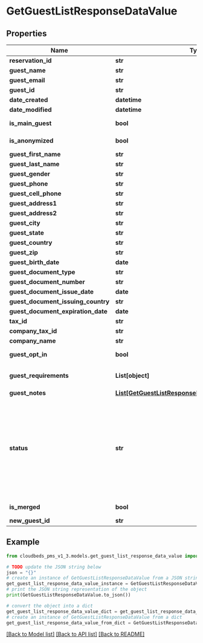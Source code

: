 # GetGuestListResponseDataValue


## Properties

Name | Type | Description | Notes
------------ | ------------- | ------------- | -------------
**reservation_id** | **str** | Reservation&#39;s unique identifier | [optional] 
**guest_name** | **str** | Guest Name | [optional] 
**guest_email** | **str** | Guest Email | [optional] 
**guest_id** | **str** | Guest ID | [optional] 
**date_created** | **datetime** | Reservation creation date | [optional] 
**date_modified** | **datetime** | Reservation modification date | [optional] 
**is_main_guest** | **bool** | If the guest is the main guest of its reservation | [optional] 
**is_anonymized** | **bool** | Flag indicating the guest data was removed upon request | [optional] 
**guest_first_name** | **str** | Guest First Name | [optional] 
**guest_last_name** | **str** | Guest Last Name | [optional] 
**guest_gender** | **str** | Guest Gender | [optional] 
**guest_phone** | **str** | Guest Phone | [optional] 
**guest_cell_phone** | **str** | Guest Cell Phone | [optional] 
**guest_address1** | **str** | Guest Address (line 1) | [optional] 
**guest_address2** | **str** | Guest Address (line 2) | [optional] 
**guest_city** | **str** | Guest City | [optional] 
**guest_state** | **str** | Guest State | [optional] 
**guest_country** | **str** | Guest Country | [optional] 
**guest_zip** | **str** | Guest Zip code | [optional] 
**guest_birth_date** | **date** | Guest Birth Date | [optional] 
**guest_document_type** | **str** | Guest Document Type | [optional] 
**guest_document_number** | **str** | Guest Document Number | [optional] 
**guest_document_issue_date** | **date** | Guest Document Issue Date | [optional] 
**guest_document_issuing_country** | **str** | Guest Document Issuing Country | [optional] 
**guest_document_expiration_date** | **date** | Guest Document Expiration Date | [optional] 
**tax_id** | **str** | Tax ID | [optional] 
**company_tax_id** | **str** | Company tax ID | [optional] 
**company_name** | **str** | Company name | [optional] 
**guest_opt_in** | **bool** | If guest has opted-in to marketing communication or not | [optional] 
**guest_requirements** | **List[object]** | Guest requirements data. Only included if &#x60;includeGuestRequirements&#x3D;true&#x60;. | [optional] 
**guest_notes** | [**List[GetGuestListResponseDataValueGuestNotesInner]**](GetGuestListResponseDataValueGuestNotesInner.md) | Guest Notes | [optional] 
**status** | **str** | Reservation status&lt;br /&gt; in_progress - Reservation is pending confirmation&lt;br /&gt; confirmed - Reservation is confirmed&lt;br /&gt; not_confirmed - Reservation not passed confirmation&lt;br /&gt; canceled - Reservation is canceled&lt;br /&gt; checked_in - Guest is in hotel&lt;br /&gt; checked_out - Guest already left hotel&lt;br /&gt; no_show - Guest didn&#39;t showed up on check-in date | [optional] 
**is_merged** | **bool** | Flag indicating that guest was merged | [optional] 
**new_guest_id** | **str** | Merged guest ID | [optional] 

## Example

```python
from cloudbeds_pms_v1_3.models.get_guest_list_response_data_value import GetGuestListResponseDataValue

# TODO update the JSON string below
json = "{}"
# create an instance of GetGuestListResponseDataValue from a JSON string
get_guest_list_response_data_value_instance = GetGuestListResponseDataValue.from_json(json)
# print the JSON string representation of the object
print(GetGuestListResponseDataValue.to_json())

# convert the object into a dict
get_guest_list_response_data_value_dict = get_guest_list_response_data_value_instance.to_dict()
# create an instance of GetGuestListResponseDataValue from a dict
get_guest_list_response_data_value_from_dict = GetGuestListResponseDataValue.from_dict(get_guest_list_response_data_value_dict)
```
[[Back to Model list]](../README.md#documentation-for-models) [[Back to API list]](../README.md#documentation-for-api-endpoints) [[Back to README]](../README.md)


